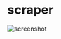 # scraper
![screenshot](https://github.com/srikar0896/scraper-pyqt/blob/master/Screenshot%20(96).png)

